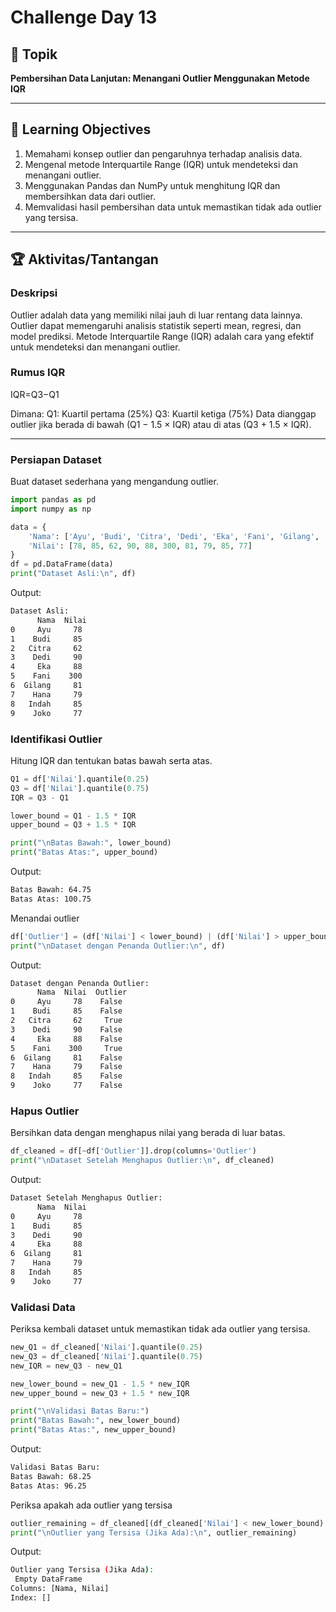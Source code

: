 # Challenge Day 13

## 📝 Topik
**Pembersihan Data Lanjutan: Menangani Outlier Menggunakan Metode IQR**

---

## 🎯 Learning Objectives
1. Memahami konsep outlier dan pengaruhnya terhadap analisis data.
2. Mengenal metode Interquartile Range (IQR) untuk mendeteksi dan menangani outlier.
3. Menggunakan Pandas dan NumPy untuk menghitung IQR dan membersihkan data dari outlier.
4. Memvalidasi hasil pembersihan data untuk memastikan tidak ada outlier yang tersisa.

---

## 🏆 Aktivitas/Tantangan

### Deskripsi
Outlier adalah data yang memiliki nilai jauh di luar rentang data lainnya. Outlier dapat memengaruhi analisis statistik seperti mean, regresi, dan model prediksi.
Metode Interquartile Range (IQR) adalah cara yang efektif untuk mendeteksi dan menangani outlier. 

### Rumus IQR
IQR=Q3−Q1

Dimana:
Q1: Kuartil pertama (25%)
Q3: Kuartil ketiga (75%)
Data dianggap outlier jika berada di bawah (Q1 − 1.5 × IQR) atau di atas (Q3 + 1.5 × IQR).

---

### Persiapan Dataset
Buat dataset sederhana yang mengandung outlier.
```python
import pandas as pd
import numpy as np

data = {
    'Nama': ['Ayu', 'Budi', 'Citra', 'Dedi', 'Eka', 'Fani', 'Gilang', 'Hana', 'Indah', 'Joko'],
    'Nilai': [78, 85, 62, 90, 88, 300, 81, 79, 85, 77]  
}
df = pd.DataFrame(data)
print("Dataset Asli:\n", df)
```
Output:
```bash
Dataset Asli:
      Nama  Nilai
0     Ayu     78
1    Budi     85
2   Citra     62
3    Dedi     90
4     Eka     88
5    Fani    300
6  Gilang     81
7    Hana     79
8   Indah     85
9    Joko     77
```

### Identifikasi Outlier
Hitung IQR dan tentukan batas bawah serta atas.
```python
Q1 = df['Nilai'].quantile(0.25)
Q3 = df['Nilai'].quantile(0.75)
IQR = Q3 - Q1

lower_bound = Q1 - 1.5 * IQR
upper_bound = Q3 + 1.5 * IQR

print("\nBatas Bawah:", lower_bound)
print("Batas Atas:", upper_bound)
```
Output:
```bash
Batas Bawah: 64.75
Batas Atas: 100.75
```
Menandai outlier
```python
df['Outlier'] = (df['Nilai'] < lower_bound) | (df['Nilai'] > upper_bound)
print("\nDataset dengan Penanda Outlier:\n", df)
```
Output:
```bash
Dataset dengan Penanda Outlier:
      Nama  Nilai  Outlier
0     Ayu     78    False
1    Budi     85    False
2   Citra     62     True
3    Dedi     90    False
4     Eka     88    False
5    Fani    300     True
6  Gilang     81    False
7    Hana     79    False
8   Indah     85    False
9    Joko     77    False
```

### Hapus Outlier
Bersihkan data dengan menghapus nilai yang berada di luar batas.
```python
df_cleaned = df[~df['Outlier']].drop(columns='Outlier')
print("\nDataset Setelah Menghapus Outlier:\n", df_cleaned)
```
Output:
```bash
Dataset Setelah Menghapus Outlier:
      Nama  Nilai
0     Ayu     78
1    Budi     85
3    Dedi     90
4     Eka     88
6  Gilang     81
7    Hana     79
8   Indah     85
9    Joko     77
```

### Validasi Data
Periksa kembali dataset untuk memastikan tidak ada outlier yang tersisa.
```python
new_Q1 = df_cleaned['Nilai'].quantile(0.25)
new_Q3 = df_cleaned['Nilai'].quantile(0.75)
new_IQR = new_Q3 - new_Q1

new_lower_bound = new_Q1 - 1.5 * new_IQR
new_upper_bound = new_Q3 + 1.5 * new_IQR

print("\nValidasi Batas Baru:")
print("Batas Bawah:", new_lower_bound)
print("Batas Atas:", new_upper_bound)
```
Output:
```bash
Validasi Batas Baru:
Batas Bawah: 68.25
Batas Atas: 96.25
```
Periksa apakah ada outlier yang tersisa
```python
outlier_remaining = df_cleaned[(df_cleaned['Nilai'] < new_lower_bound) | (df_cleaned['Nilai'] > new_upper_bound)]
print("\nOutlier yang Tersisa (Jika Ada):\n", outlier_remaining)
```
Output:
```bash
Outlier yang Tersisa (Jika Ada):
 Empty DataFrame
Columns: [Nama, Nilai]
Index: []
```
